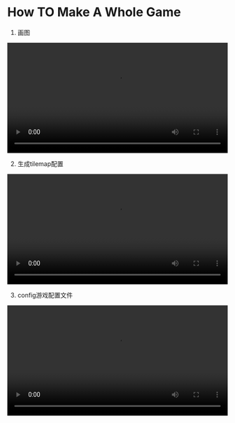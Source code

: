 # How TO Make A Whole Game

1. 画图

<video width="100%" controls>
  <source src="http://sucicada.tk:39/resource/tutorial/1.mp4"  type="video/mp4">
</video>

2. 生成tilemap配置

<video width="100%" controls>
  <source src="http://sucicada.tk:39/resource/tutorial/2.mp4"  type="video/mp4">
</video>

3. config游戏配置文件


<video width="100%" controls>
  <source src="http://sucicada.tk:39/resource/tutorial/3.mp4"  type="video/mp4">
</video>

